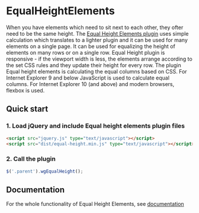 # EqualHeightElements
When you have elements which need to sit next to each other, they ofter need to be the same height. The [Equal Height Elements plugin](https://webgadgets.net/plugins/equal-height-elements) uses simple calculation which translates to a lighter plugin and it can be used for many elements on a single page. It can be used for equalizing the height of elements on many rows or on a single row. Equal Height plugin is responsive - if the viewport width is less, the elements arrange according to the set CSS rules and they update their height for every row. The plugin Equal height elements is calculating the equal columns based on CSS. For Internet Explorer 9 and below JavaScript is used to calculate equal columns. For Internet Explorer 10 (and above) and modern browsers, flexbox is used.

## Quick start

### 1. Load jQuery and include Equal height elements plugin files
```html
<script src="jquery.js" type="text/javascript"></script>
<script src="dist/equal-height.min.js" type="text/javascript"></script>
```

### 2. Call the plugin 
```js
$('.parent').wgEqualHeight();
```

## Documentation
For the whole functionality of Equal Height Elements, see [documentation](https://webgadgets.net/plugins/equal-height-elements/doc)
